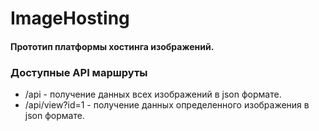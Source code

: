 # ImageHosting
#### Прототип платформы хостинга изображений.

### Доступные API маршруты
- /api - получение данных всех изображений в json формате.
- /api/view?id=1 - получение данных определенного изображения в json формате.